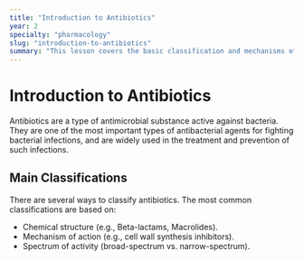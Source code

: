 ```yaml
---
title: "Introduction to Antibiotics"
year: 2
specialty: "pharmacology"
slug: "introduction-to-antibiotics"
summary: "This lesson covers the basic classification and mechanisms of action for major antibiotic classes."
---
```


# Introduction to Antibiotics

Antibiotics are a type of antimicrobial substance active against bacteria. They are one of the most important types of antibacterial agents for fighting bacterial infections, and are widely used in the treatment and prevention of such infections.

## Main Classifications

There are several ways to classify antibiotics. The most common classifications are based on:

* Chemical structure (e.g., Beta-lactams, Macrolides).
* Mechanism of action (e.g., cell wall synthesis inhibitors).
* Spectrum of activity (broad-spectrum vs. narrow-spectrum).
